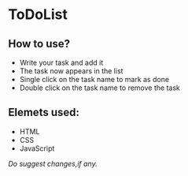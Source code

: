 # ToDoList
## How to use?
- Write your task and add it
- The task now appears in the list
- Single click on the task name to mark as done
- Double click on the task name to remove the task

## Elemets used:
- HTML
- CSS
- JavaScript

_Do suggest changes,if any._
